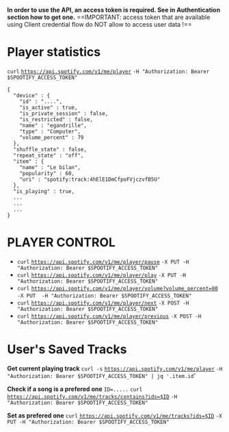 **In order to use the API, an access token is required. See in Authentication section how to get one.**
==IMPORTANT: access token that are available using Client credential flow do NOT allow to access user data !==
# Player statistics 
`curl` [`https://api.spotify.com/v1/me/player`](https://api.spotify.com/v1/me/player) `-H "Authorization: Bearer $SPOOTIFY_ACCESS_TOKEN"`
```
{
  "device" : {
	"id" : "....",
	"is_active" : true,
	"is_private_session" : false,
	"is_restricted" : false,
	"name" : "egandrille",
	"type" : "Computer",
	"volume_percent" : 79
  },
  "shuffle_state" : false,
  "repeat_state" : "off",
  "item" : {
	"name" : "Le bilan",
	"popularity" : 60,
	"uri" : "spotify:track:4hElE1DmCfpoFVjczvfB5U"
  },
  "is_playing" : true,
  ...
  ...
  ...
}
```
# PLAYER CONTROL 
* `curl` [`https://api.spotify.com/v1/me/player/pause`](https://api.spotify.com/v1/me/player/pause) `-X PUT -H "Authorization: Bearer $SPOOTIFY_ACCESS_TOKEN"`
* `curl` [`https://api.spotify.com/v1/me/player/play`](https://api.spotify.com/v1/me/player/play) `-X PUT -H "Authorization: Bearer $SPOOTIFY_ACCESS_TOKEN"`
* `curl` [`https://api.spotify.com/v1/me/player/volume?volume_percent=80`](https://api.spotify.com/v1/me/player/volume?volume_percent=80) `-X PUT  -H "Authorization: Bearer $SPOOTIFY_ACCESS_TOKEN"`
* `curl` [`https://api.spotify.com/v1/me/player/next`](https://api.spotify.com/v1/me/player/next) `-X POST -H "Authorization: Bearer $SPOOTIFY_ACCESS_TOKEN"`
* `curl` [`https://api.spotify.com/v1/me/player/previous`](https://api.spotify.com/v1/me/player/previous) `-X POST -H "Authorization: Bearer $SPOOTIFY_ACCESS_TOKEN"`
# User's Saved Tracks 
**Get current playing track**
`curl -s` [`https://api.spotify.com/v1/me/player`](https://api.spotify.com/v1/me/player) `-H "Authorization: Bearer $SPOOTIFY_ACCESS_TOKEN" | jq '.item.id`'

**Check if a song is a prefered one**
`ID=.....`
`curl` [`https://api.spotify.com/v1/me/tracks/contains?ids=$ID`](https://api.spotify.com/v1/me/tracks/contains?ids=$ID) `-H "Authorization: Bearer $SPOOTIFY_ACCESS_TOKEN"`

**Set as prefered one**
`curl` [`https://api.spotify.com/v1/me/tracks?ids=$ID`](https://api.spotify.com/v1/me/tracks?ids=$ID) `-X PUT -H "Authorization: Bearer $SPOOTIFY_ACCESS_TOKEN"`
